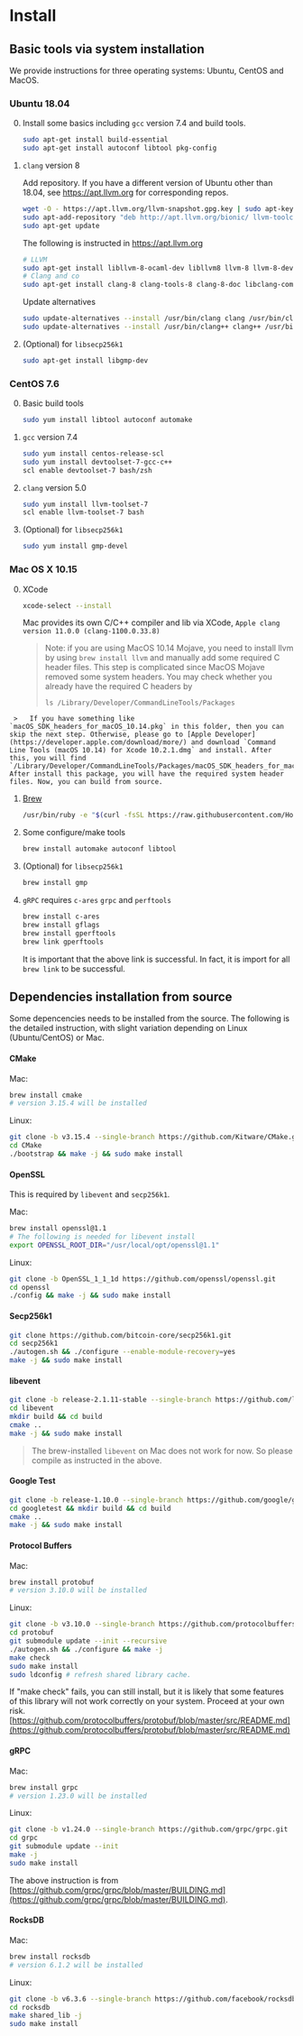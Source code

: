 # Install

## Basic tools via system installation

We provide instructions for three operating systems: Ubuntu, CentOS and MacOS.

### Ubuntu 18.04

0. Install some basics including `gcc` version 7.4 and build tools.

    ```bash
    sudo apt-get install build-essential
    sudo apt-get install autoconf libtool pkg-config
    ```

2. `clang` version 8

    Add repository. If you have a different version of Ubuntu other than 18.04, see https://apt.llvm.org for corresponding repos.

    ```bash
    wget -O - https://apt.llvm.org/llvm-snapshot.gpg.key | sudo apt-key add -
    sudo apt-add-repository "deb http://apt.llvm.org/bionic/ llvm-toolchain-bionic-8 main"
    sudo apt-get update
    ```

    The following is instructed in https://apt.llvm.org

    ```bash
    # LLVM
    sudo apt-get install libllvm-8-ocaml-dev libllvm8 llvm-8 llvm-8-dev llvm-8-doc llvm-8-examples llvm-8-runtime
    # Clang and co
    sudo apt-get install clang-8 clang-tools-8 clang-8-doc libclang-common-8-dev libclang-8-dev libclang1-8 clang-format-8
    ```

    Update alternatives

    ```bash
    sudo update-alternatives --install /usr/bin/clang clang /usr/bin/clang-8 100
    sudo update-alternatives --install /usr/bin/clang++ clang++ /usr/bin/clang++-8 100
    ```

3. (Optional) for `libsecp256k1`

    ```bash
    sudo apt-get install libgmp-dev
    ```

### CentOS 7.6

0. Basic build tools

    ```bash
    sudo yum install libtool autoconf automake
    ```

1. `gcc` version 7.4
    ```bash
    sudo yum install centos-release-scl
    sudo yum install devtoolset-7-gcc-c++
    scl enable devtoolset-7 bash/zsh
    ```

2. `clang` version 5.0

    ```bash
    sudo yum install llvm-toolset-7
    scl enable llvm-toolset-7 bash
    ```

3. (Optional) for `libsecp256k1`
    ```bash
    sudo yum install gmp-devel
    ```

### Mac OS X 10.15

0. XCode

     ```bash
     xcode-select --install
     ```
     Mac provides its own C/C++ compiler and lib via XCode, `Apple clang version 11.0.0 (clang-1100.0.33.8)`
     >   Note: if you are using MacOS 10.14 Mojave, you need to install llvm by using `brew install llvm` and manually add some required C header files. This step is complicated since MacOS Mojave removed some system headers. You may check whether you already have the required C headers by
     >
     >   `ls /Library/Developer/CommandLineTools/Packages`
>
     >   If you have something like `macOS_SDK_headers_for_macOS_10.14.pkg` in this folder, then you can skip the next step. Otherwise, please go to [Apple Developer](https://developer.apple.com/download/more/) and download `Command Line Tools (macOS 10.14) for Xcode 10.2.1.dmg` and install. After this, you will find `/Library/Developer/CommandLineTools/Packages/macOS_SDK_headers_for_macOS_10.14.pkg`. After install this package, you will have the required system header files. Now, you can build from source.
     
1. [Brew](https://brew.sh)

    ```bash
    /usr/bin/ruby -e "$(curl -fsSL https://raw.githubusercontent.com/Homebrew/install/master/install)"
    ```

2. Some configure/make tools

    ```bash
    brew install automake autoconf libtool
    ```

3. (Optional) for `libsecp256k1`

    ```bash
    brew install gmp
    ```

4. `gRPC` requires `c-ares` `grpc` and `perftools`

    ```bash
    brew install c-ares
    brew install gflags
    brew install gperftools
    brew link gperftools
    ```
    It is important that the above link is successful. In fact, it is import for all `brew link` to be successful. 


## Dependencies installation from source

Some depencencies needs to be installed from the source. The following is the detailed instruction, with slight variation depending on Linux (Ubuntu/CentOS) or Mac.

#### CMake

Mac:

```bash
brew install cmake
# version 3.15.4 will be installed
```

Linux:

```bash
git clone -b v3.15.4 --single-branch https://github.com/Kitware/CMake.git
cd CMake
./bootstrap && make -j && sudo make install
```

#### OpenSSL

This is required by `libevent` and `secp256k1`. 

Mac:

```bash
brew install openssl@1.1
# The following is needed for libevent install
export OPENSSL_ROOT_DIR="/usr/local/opt/openssl@1.1"
```

Linux:

```bash
git clone -b OpenSSL_1_1_1d https://github.com/openssl/openssl.git
cd openssl
./config && make -j && sudo make install
```

#### Secp256k1

```bash
git clone https://github.com/bitcoin-core/secp256k1.git
cd secp256k1
./autogen.sh && ./configure --enable-module-recovery=yes
make -j && sudo make install
```

#### libevent

```bash
git clone -b release-2.1.11-stable --single-branch https://github.com/libevent/libevent.git
cd libevent
mkdir build && cd build
cmake ..
make -j && sudo make install
```

>   The brew-installed `libevent` on Mac does not work for now. So please compile as instructed in the above.

#### Google Test

```bash
git clone -b release-1.10.0 --single-branch https://github.com/google/googletest.git
cd googletest && mkdir build && cd build
cmake ..
make -j && sudo make install
```

#### Protocol Buffers

Mac:

```bash
brew install protobuf
# version 3.10.0 will be installed
```

Linux:

```bash
git clone -b v3.10.0 --single-branch https://github.com/protocolbuffers/protobuf.git
cd protobuf
git submodule update --init --recursive
./autogen.sh && ./configure && make -j
make check
sudo make install
sudo ldconfig # refresh shared library cache.
```

If "make check" fails, you can still install, but it is likely that some features of this library will not work correctly on your system. Proceed at your own risk.  [https://github.com/protocolbuffers/protobuf/blob/master/src/README.md](https://github.com/protocolbuffers/protobuf/blob/master/src/README.md)

#### gRPC

Mac:

```bash
brew install grpc
# version 1.23.0 will be installed
```

Linux:

```bash
git clone -b v1.24.0 --single-branch https://github.com/grpc/grpc.git
cd grpc
git submodule update --init
make -j
sudo make install
```

The above instruction is from [https://github.com/grpc/grpc/blob/master/BUILDING.md](https://github.com/grpc/grpc/blob/master/BUILDING.md).

#### RocksDB

Mac:

```bash
brew install rocksdb
# version 6.1.2 will be installed
```

Linux:

```bash
git clone -b v6.3.6 --single-branch https://github.com/facebook/rocksdb.git
cd rocksdb
make shared_lib -j
sudo make install
```
